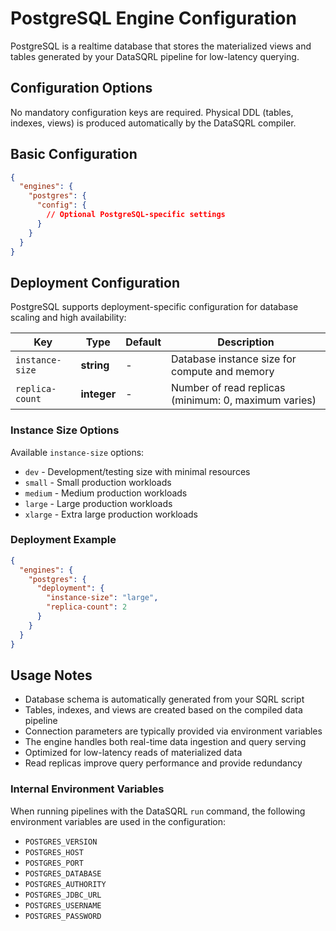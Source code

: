 # PostgreSQL Engine Configuration

PostgreSQL is a realtime database that stores the materialized views and tables generated by your DataSQRL pipeline for low-latency querying.

## Configuration Options

No mandatory configuration keys are required. Physical DDL (tables, indexes, views) is produced automatically by the DataSQRL compiler.

## Basic Configuration

```json
{
  "engines": {
    "postgres": {
      "config": {
        // Optional PostgreSQL-specific settings
      }
    }
  }
}
```

## Deployment Configuration

PostgreSQL supports deployment-specific configuration for database scaling and high availability:

| Key              | Type        | Default | Description                                             |
|------------------|-------------|---------|---------------------------------------------------------|
| `instance-size`  | **string**  | -       | Database instance size for compute and memory          |
| `replica-count`  | **integer** | -       | Number of read replicas (minimum: 0, maximum varies)   |

### Instance Size Options

Available `instance-size` options:
- `dev` - Development/testing size with minimal resources
- `small` - Small production workloads
- `medium` - Medium production workloads  
- `large` - Large production workloads
- `xlarge` - Extra large production workloads

### Deployment Example

```json
{
  "engines": {
    "postgres": {
      "deployment": {
        "instance-size": "large",
        "replica-count": 2
      }
    }
  }
}
```

## Usage Notes

- Database schema is automatically generated from your SQRL script
- Tables, indexes, and views are created based on the compiled data pipeline
- Connection parameters are typically provided via environment variables
- The engine handles both real-time data ingestion and query serving
- Optimized for low-latency reads of materialized data
- Read replicas improve query performance and provide redundancy

<!--EXTENDED-->

### Internal Environment Variables

When running pipelines with the DataSQRL `run` command, the following environment variables are used
in the configuration:

* `POSTGRES_VERSION`
* `POSTGRES_HOST`
* `POSTGRES_PORT`
* `POSTGRES_DATABASE`
* `POSTGRES_AUTHORITY`
* `POSTGRES_JDBC_URL`
* `POSTGRES_USERNAME`
* `POSTGRES_PASSWORD`
